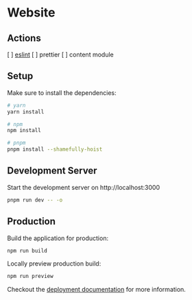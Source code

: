 # Website

## Actions

[ ] [eslint](https://github.com/nuxt/framework/discussions/2815)
[ ] prettier
[ ] content module

## Setup

Make sure to install the dependencies:

```bash
# yarn
yarn install

# npm
npm install

# pnpm
pnpm install --shamefully-hoist
```

## Development Server

Start the development server on http://localhost:3000

```bash
pnpm run dev -- -o
```

## Production

Build the application for production:

```bash
npm run build
```

Locally preview production build:

```bash
npm run preview
```

Checkout the
[deployment documentation](https://v3.nuxtjs.org/guide/deploy/presets) for more
information.
